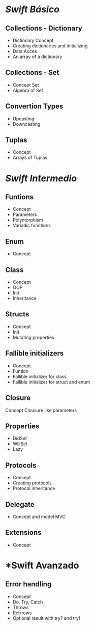 
# *Swift Básico*

## Collections - Dictionary
- Dictionary Concept
- Creating dictionaries and initializing
- Data Acces
- An array of a dictionary



## Collections - Set
- Concept Set
- Algebra of Set

## Convertion Types
- Upcasting
- Downcasting

## Tuplas
- Concept
- Arrays of Tuplas

# *Swift Intermedio*

## Funtions
- Concept
- Parameters
- Polymorphism
- Variadic functions
 
## Enum
- Concept

## Class
- Concept
- OOP
- Init
- Inheritance

## Structs 
- Concept
- Init
- Mutating properties

## Fallible initializers
- Concept
- Funtion
- Fallible initializer for class
- Fallible initializer for struct and enum

## Closure
Concept
Clousure like parameters 

## Properties
- DidSet
- WillSet
- Lazy

## Protocols
- Concept
- Creating protocols
- Protocol inheritance

## Delegate
- Concept and model MVC

## Extensions
- Concept


# *Swift Avanzado

## Error handling
- Concept
- Do, Try, Catch
- Throws
- Retrrows
- Optional result with try? and try! 




